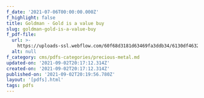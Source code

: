 ```yaml
---
f_date: '2021-07-06T00:00:00.000Z'
f_highlight: false
title: Goldman - Gold is a value buy
slug: goldman-gold-is-a-value-buy
f_pdf-file:
  url: >-
    https://uploads-ssl.webflow.com/60f68d3181d63469fa3ddb34/6130df4632ae312a01a70c80_Goldman%20-%20Gold%20is%20a%20value%20buy.pdf
  alt: null
f_category: cms/pdfs-categories/precious-metal.md
updated-on: '2021-09-02T20:17:12.314Z'
created-on: '2021-09-02T20:17:12.314Z'
published-on: '2021-09-02T20:19:56.780Z'
layout: '[pdfs].html'
tags: pdfs
---
```



